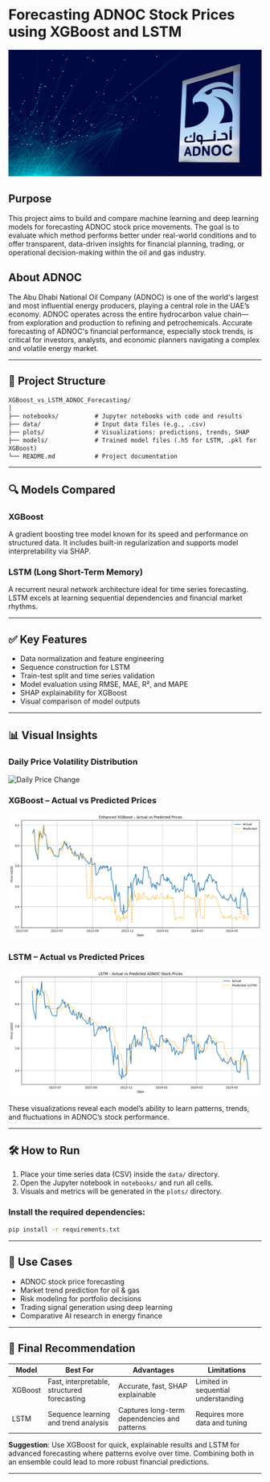 
# Forecasting ADNOC Stock Prices using XGBoost and LSTM
![ADNOC](1_VXfZ6mfEeanloXSOIDFm3w.png)
## Purpose

This project aims to build and compare machine learning and deep learning models for forecasting ADNOC stock price movements. The goal is to evaluate which method performs better under real-world conditions and to offer transparent, data-driven insights for financial planning, trading, or operational decision-making within the oil and gas industry.

## About ADNOC

The Abu Dhabi National Oil Company (ADNOC) is one of the world's largest and most influential energy producers, playing a central role in the UAE’s economy. ADNOC operates across the entire hydrocarbon value chain—from exploration and production to refining and petrochemicals. Accurate forecasting of ADNOC's financial performance, especially stock trends, is critical for investors, analysts, and economic planners navigating a complex and volatile energy market.

---

## 📁 Project Structure

```
XGBoost_vs_LSTM_ADNOC_Forecasting/
│
├── notebooks/          # Jupyter notebooks with code and results
├── data/               # Input data files (e.g., .csv)
├── plots/              # Visualizations: predictions, trends, SHAP
├── models/             # Trained model files (.h5 for LSTM, .pkl for XGBoost)
└── README.md           # Project documentation
```

---

## 🔍 Models Compared

### XGBoost
A gradient boosting tree model known for its speed and performance on structured data. It includes built-in regularization and supports model interpretability via SHAP.

### LSTM (Long Short-Term Memory)
A recurrent neural network architecture ideal for time series forecasting. LSTM excels at learning sequential dependencies and financial market rhythms.

---

## ✅ Key Features

- Data normalization and feature engineering
- Sequence construction for LSTM
- Train-test split and time series validation
- Model evaluation using RMSE, MAE, R², and MAPE
- SHAP explainability for XGBoost
- Visual comparison of model outputs

---

## 📊 Visual Insights

### Daily Price Volatility Distribution
![Daily Price Change](plots/Daily_Price.png)

### XGBoost – Actual vs Predicted Prices
![XGBoost](plots/XGBoost.png)

### LSTM – Actual vs Predicted Prices
![LSTM](plots/LSTM.png)

These visualizations reveal each model’s ability to learn patterns, trends, and fluctuations in ADNOC’s stock performance.

---

## 🛠️ How to Run

1. Place your time series data (CSV) inside the `data/` directory.
2. Open the Jupyter notebook in `notebooks/` and run all cells.
3. Visuals and metrics will be generated in the `plots/` directory.

### Install the required dependencies:
```bash
pip install -r requirements.txt
```

---

## 🧠 Use Cases

- ADNOC stock price forecasting  
- Market trend prediction for oil & gas  
- Risk modeling for portfolio decisions  
- Trading signal generation using deep learning  
- Comparative AI research in energy finance  

---

## 📌 Final Recommendation

| Model     | Best For                                    | Advantages                                   | Limitations                               |
|-----------|-------------------------------------------- |----------------------------------------------|-------------------------------------------|
| XGBoost   | Fast, interpretable, structured forecasting | Accurate, fast, SHAP explainable             | Limited in sequential understanding       |
| LSTM      | Sequence learning and trend analysis        | Captures long-term dependencies and patterns | Requires more data and tuning             |

**Suggestion**: Use XGBoost for quick, explainable results and LSTM for advanced forecasting where patterns evolve over time. Combining both in an ensemble could lead to more robust financial predictions.

---

